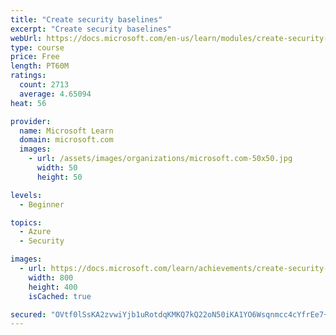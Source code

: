 ```yaml
---
title: "Create security baselines"
excerpt: "Create security baselines"
webUrl: https://docs.microsoft.com/en-us/learn/modules/create-security-baselines/
type: course
price: Free
length: PT60M
ratings:
  count: 2713
  average: 4.65094
heat: 56

provider:
  name: Microsoft Learn
  domain: microsoft.com
  images:
    - url: /assets/images/organizations/microsoft.com-50x50.jpg
      width: 50
      height: 50

levels:
  - Beginner

topics:
  - Azure
  - Security

images:
  - url: https://docs.microsoft.com/learn/achievements/create-security-baselines-social.png
    width: 800
    height: 400
    isCached: true

secured: "OVtf0lSsKA2zvwiYjb1uRotdqKMKQ7kQ22oN50iKA1YO6Wsqnmcc4cYfrEe7+VUWT31In7OhESLUwXga0JxihgSTTGaZuXfy6pXjC6gUuaAdIVzgUSVpR4rjvCxzDIxCx8h/xNcnl3oHFVaRmDywHsXFJFA6BD0Hv9vFnQHV9u/4lhgYofTml6eWKn2Z5ZWoHWcqX++TMNKe296JbTQcMBWGMV1jwy7fNijWtWF67VvHJ8ykxpsLmAL4r3j0J5h0/+zW3JTp429aj9voq14Bf6C6oI54lQ5HNC8448Zf1nr9NJLaYqUE8MAoIa4jZ80J2yKyYVs5rcg9xlNY/g63xeTrfWx/yZP2Ga+N2nX48qZeJprzN59FtphSrnNlBDwD0aHxww4sngRQ4Lbf8CqVT3SbWPjs/TRDl40tsIHgmsA=;Q8B2AbB9CogPkzouktcI0Q=="
---
```


